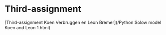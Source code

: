 # Third-assignment
[Third-assignment Koen Verbruggen en Leon Bremer](/Python Solow model Koen and Leon 1.html)
